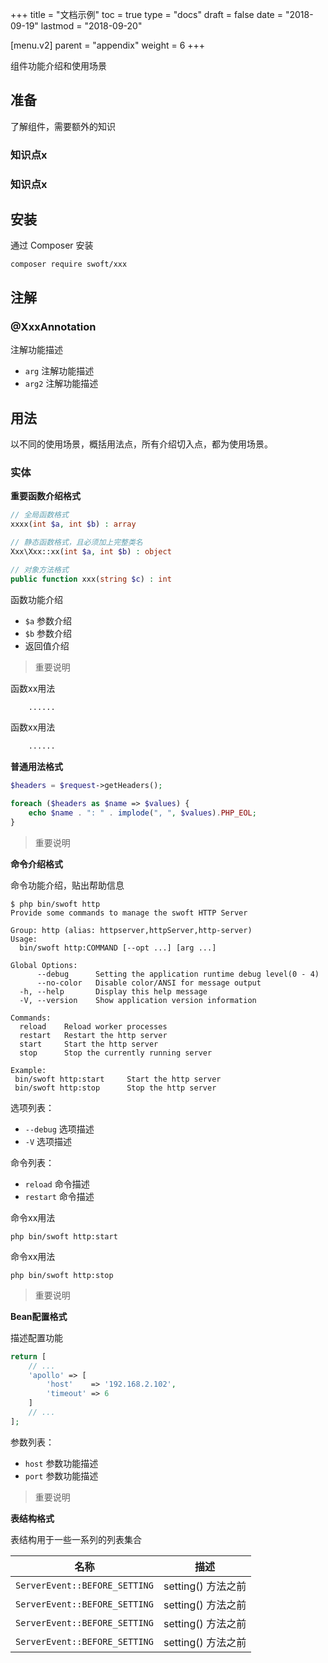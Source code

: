 +++
title = "文档示例"
toc = true
type = "docs"
draft = false
date = "2018-09-19"
lastmod = "2018-09-20"

[menu.v2]
  parent = "appendix"
  weight = 6
+++

组件功能介绍和使用场景

## 准备
了解组件，需要额外的知识
### 知识点x
### 知识点x


## 安装
通过 Composer 安装
```
composer require swoft/xxx
```

## 注解

### @XxxAnnotation
注解功能描述
- `arg` 注解功能描述
- `arg2` 注解功能描述


## 用法
以不同的使用场景，概括用法点，所有介绍切入点，都为使用场景。
### 实体

**重要函数介绍格式**

```php
// 全局函数格式
xxxx(int $a, int $b) : array 

// 静态函数格式，且必须加上完整类名
Xxx\Xxx::xx(int $a, int $b) : object 

// 对象方法格式
public function xxx(string $c) : int
```

函数功能介绍

- `$a` 参数介绍
- `$b` 参数介绍
-  返回值介绍

> 重要说明

函数xx用法

```php
    ......
```

函数xx用法

```php
    ......
```

**普通用法格式**

```php
$headers = $request->getHeaders();

foreach ($headers as $name => $values) {
    echo $name . ": " . implode(", ", $values).PHP_EOL;
}
```

> 重要说明

**命令介绍格式**

命令功能介绍，贴出帮助信息
```
$ php bin/swoft http
Provide some commands to manage the swoft HTTP Server

Group: http (alias: httpserver,httpServer,http-server)
Usage:
  bin/swoft http:COMMAND [--opt ...] [arg ...]

Global Options:
      --debug      Setting the application runtime debug level(0 - 4)
      --no-color   Disable color/ANSI for message output
  -h, --help       Display this help message
  -V, --version    Show application version information

Commands:
  reload    Reload worker processes
  restart   Restart the http server
  start     Start the http server
  stop      Stop the currently running server

Example:
 bin/swoft http:start     Start the http server
 bin/swoft http:stop      Stop the http server
```

选项列表：

- `--debug` 选项描述
- `-V` 选项描述

命令列表：

- `reload` 命令描述
- `restart` 命令描述

命令xx用法
```
php bin/swoft http:start
```

命令xx用法
```
php bin/swoft http:stop
```

> 重要说明

**Bean配置格式**

描述配置功能
```php
return [
    // ...
    'apollo' => [
        'host'    => '192.168.2.102',
        'timeout' => 6
    ]
    // ...
];
```

参数列表：
- `host` 参数功能描述
- `port` 参数功能描述

> 重要说明


**表结构格式**

表结构用于一些一系列的列表集合

| 名称 | 描述 |
| --- | --- |
| `ServerEvent::BEFORE_SETTING` | setting() 方法之前 |
| `ServerEvent::BEFORE_SETTING` | setting() 方法之前 |
| `ServerEvent::BEFORE_SETTING` | setting() 方法之前 |
| `ServerEvent::BEFORE_SETTING` | setting() 方法之前 |